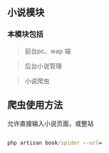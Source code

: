 ## 小说模块

### 本模块包括

> 前台pc、wap 端

> 后台小说管理

> 小说爬虫

## 爬虫使用方法

允许直接输入小说页面，或整站

```cmd

php artisan book/spider --url=

```